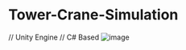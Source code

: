 # Tower-Crane-Simulation
// Unity Engine
// C# Based
![image](https://github.com/WanyingMo/Tower-Crane-Simulation/blob/main/tower_crane_display.gif)
